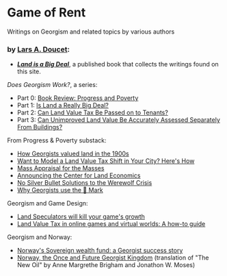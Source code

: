 # Game of Rent

Writings on Georgism and related topics by various authors

### by [Lars A. Doucet](content/lars-a-doucet):

- **[*Land is a Big Deal*](https://www.landisabigdeal.com)**, a published book that collects the writings found on this site.


*Does Georgism Work?*, a series:

- Part 0: [Book Review: Progress and Poverty](content/progress-and-poverty-review)
- Part 1: [Is Land a Really Big Deal?](content/is-land-a-big-deal)
- Part 2: [Can Land Value Tax Be Passed on to Tenants?](content/can-lvt-be-passed-on-to-tenants)
- Part 3: [Can Unimproved Land Value Be Accurately Assessed Separately From Buildings?](content/can-land-be-accurately-assessed)

From Progress & Poverty substack:

- [How Georgists valued land in the 1900s](https://progressandpoverty.substack.com/p/how-georgists-valued-land-in-the)
- [Want to Model a Land Value Tax Shift in Your City? Here's How](https://progressandpoverty.substack.com/p/want-to-model-a-land-value-tax-shift)
- [Mass Appraisal for the Masses](https://progressandpoverty.substack.com/p/mass-appraisal-for-the-masses-the)
- [Announcing the Center for Land Economics](https://progressandpoverty.substack.com/p/announcing-the-center-for-land-economics)
- [No Silver Bullet Solutions to the Werewolf Crisis](https://progressandpoverty.substack.com/p/no-silver-bullets-to-the-werewolf)
- [Why Georgists use the 🔰 Mark](https://progressandpoverty.substack.com/p/why-georgists-use-the-mark)

Georgism and Game Design:

- [Land Speculators will kill your game's growth](https://www.gamedeveloper.com/business/digital-real-estate-and-the-digital-housing-crisis)
- [Land Value Tax in online games and virtual worlds: A how-to guide](https://www.gamedeveloper.com/design/land-value-tax-in-online-games-and-virtual-worlds-a-how-to-guide)

Georgism and Norway:

- [Norway's Sovereign wealth fund: a Georgist success story](https://progressandpoverty.substack.com/p/norways-sovereign-wealth-fund?s=w)
- [Norway, the Once and Future Georgist Kingdom](https://slimemoldtimemold.com/2022/05/17/norway-the-once-and-future-georgist-kingdom/) (translation of "The New Oil" by Anne Margrethe Brigham and Jonathon W. Moses)

